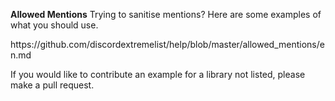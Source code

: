 **Allowed Mentions** Trying to sanitise mentions? Here are some examples of what you should use.

https\://github.com/discordextremelist/help/blob/master/allowed_mentions/en.md

If you would like to contribute an example for a library not listed, please make a pull request.